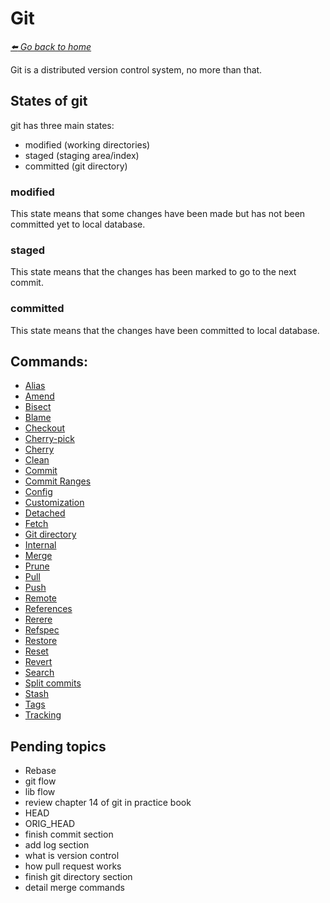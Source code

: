 # Git

*[:arrow_left: Go back to home](../README.md)*

Git is a distributed version control system, no more than that.

## States of git
git has three main states:
- modified (working directories)
- staged (staging area/index)
- committed (git directory)

### modified
This state means that some changes have been made but has not been committed yet to local database.

### staged
This state means that the changes has been marked to go to the next commit.

### committed
This state means that the changes have been committed to local database.

## Commands:

- [Alias](./ALIAS.md)
- [Amend](./AMEND.md)
- [Bisect](./BISECT.md)
- [Blame](./BLAME.md)
- [Checkout](./CHECKOUT.md)
- [Cherry-pick](./CHERRY_PICK.md)
- [Cherry](./CHERRY.md)
- [Clean](./CLEAN.md)
- [Commit](./COMMIT.md)
- [Commit Ranges](./COMMIT_RANGES.md)
- [Config](./CONFIG.md)
- [Customization](./CUSTOMIZATION.md)
- [Detached](./DETACH.md)
- [Fetch](./FETCH.md)
- [Git directory](./GIT_DIRECTORY.md)
- [Internal](./INTERNAL.md)
- [Merge](./MERGE.md)
- [Prune](./PRUNE.md)
- [Pull](./PULL.md)
- [Push](./PUSH.md)
- [Remote](./REMOTE.md)
- [References](./REFERENCES.md)
- [Rerere](./RERERE.md)
- [Refspec](./REFSPEC.md)
- [Restore](./RESTORE.md)
- [Reset](./RESET.md)
- [Revert](./REVERT.md)
- [Search](./SEARCH.md)
- [Split commits](./SPLIT_COMMIT.md)
- [Stash](./STASH.md)
- [Tags](./TAGS.md)
- [Tracking](./TRACKING.md)

## Pending topics
- Rebase
- git flow
- lib flow
- review chapter 14 of git in practice book
- HEAD
- ORIG_HEAD
- finish commit section
- add log section
- what is version control
- how pull request works
- finish git directory section
- detail merge commands
